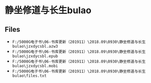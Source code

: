 # 静坐修道与长生bulao

## Files

- `F:/5000G电子书\06-书库更新（201911）\2018.09\0930\静坐修道与长生bulao\jzxdycsbl.azw3`
- `F:/5000G电子书\06-书库更新（201911）\2018.09\0930\静坐修道与长生bulao\jzxdycsbl.epub`
- `F:/5000G电子书\06-书库更新（201911）\2018.09\0930\静坐修道与长生bulao\jzxdycsbl.mobi`
- `F:/5000G电子书\06-书库更新（201911）\2018.09\0930\静坐修道与长生bulao\files.txt`
